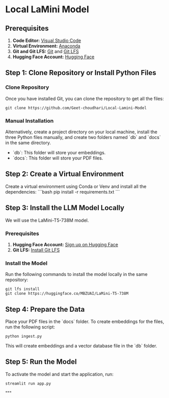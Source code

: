 
# Local LaMini Model

## Prerequisites

1. **Code Editor:** [Visual Studio Code](https://code.visualstudio.com/)
2. **Virtual Environment:** [Anaconda](https://www.anaconda.com/)
3. **Git and Git LFS:** [Git](https://www.git-scm.com/) and [Git LFS](https://git-lfs.com/)
4. **Hugging Face Account:** [Hugging Face](https://huggingface.co/)

## Step 1: Clone Repository or Install Python Files

### Clone Repository
Once you have installed Git, you can clone the repository to get all the files:
```
git clone https://github.com/Geet-choudhari/Local-Lamini-Model
```

### Manual Installation
Alternatively, create a project directory on your local machine, install the three Python files manually, and create two folders named \`db\` and \`docs\` in the same directory.
- \`db\`: This folder will store your embeddings.
- \`docs\`: This folder will store your PDF files.

## Step 2: Create a Virtual Environment

Create a virtual environment using Conda or Venv and install all the dependencies:
\`\`\`bash
pip install -r requirements.txt
\`\`\`

## Step 3: Install the LLM Model Locally

We will use the LaMini-T5-738M model.

### Prerequisites
1. **Hugging Face Account:** [Sign up on Hugging Face](https://huggingface.co/)
2. **Git LFS:** [Install Git LFS](https://git-lfs.com/)

### Install the Model
Run the following commands to install the model locally in the same repository:
```
git lfs install
git clone https://huggingface.co/MBZUAI/LaMini-T5-738M
```

## Step 4: Prepare the Data

Place your PDF files in the \`docs\` folder. To create embeddings for the files, run the following script:
```
python ingest.py
```
This will create embeddings and a vector database file in the \`db\` folder.

## Step 5: Run the Model

To activate the model and start the application, run:
```
streamlit run app.py
```
"""


